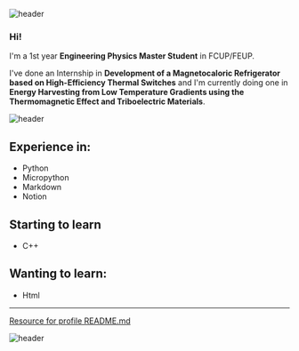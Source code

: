 ![header](https://capsule-render.vercel.app/api?type=waving&color=6495ED&height=200&section=header&text=About%20me&fontSize=90&fontColor=FFFFFF&fontAlign=30)
### Hi!

I'm a 1st year **Engineering Physics Master Student** in FCUP/FEUP.

I've done an Internship in **Development of a Magnetocaloric Refrigerator based on High-Efficiency Thermal Switches** and I'm currently doing one in **Energy Harvesting from Low Temperature Gradients using the Thermomagnetic Effect and Triboelectric Materials**.

![header](https://capsule-render.vercel.app/api?type=soft&color=aac5f5&height=70&section=header&animation=twinkling&text=Languages&fontSize=30&fontAlign=10&fontColor=FFFFFF)

## Experience in:
- Python
- Micropython
- Markdown
- Notion

## Starting to learn
- C++

## Wanting to learn:
- Html
___
[Resource for profile README.md](https://github.com/kyechan99/capsule-render)

![header](https://capsule-render.vercel.app/api?type=waving&color=6495ED&height=100&section=footer&fontSize=90&fontColor=FFFFFF)
